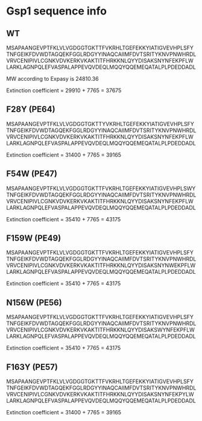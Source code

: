 # Gsp1 sequence info

## WT

MSAPAANGEVPTFKLVLVGDGGTGKTTFVKRHLTGEFEKKYIATIGVEVHPLSFYTNFGEIKFDVWDTAGQEKFGGLRDGYYINAQCAIIMFDVTSRITYKNVPNWHRDLVRVCENIPIVLCGNKVDVKERKVKAKTITFHRKKNLQYYDISAKSNYNFEKPFLWLARKLAGNPQLEFVASPALAPPEVQVDEQLMQQYQQEMEQATALPLPDEDDADL

MW according to Expasy is 24810.36

Extinction coefficient = 29910 + 7765 = 37675

## F28Y (PE64)

MSAPAANGEVPTFKLVLVGDGGTGKTTYVKRHLTGEFEKKYIATIGVEVHPLSFYTNFGEIKFDVWDTAGQEKFGGLRDGYYINAQCAIIMFDVTSRITYKNVPNWHRDLVRVCENIPIVLCGNKVDVKERKVKAKTITFHRKKNLQYYDISAKSNYNFEKPFLWLARKLAGNPQLEFVASPALAPPEVQVDEQLMQQYQQEMEQATALPLPDEDDADL

Extinction coefficient = 31400 + 7765 = 39165

## F54W (PE47)

MSAPAANGEVPTFKLVLVGDGGTGKTTFVKRHLTGEFEKKYIATIGVEVHPLSWYTNFGEIKFDVWDTAGQEKFGGLRDGYYINAQCAIIMFDVTSRITYKNVPNWHRDLVRVCENIPIVLCGNKVDVKERKVKAKTITFHRKKNLQYYDISAKSNYNFEKPFLWLARKLAGNPQLEFVASPALAPPEVQVDEQLMQQYQQEMEQATALPLPDEDDADL

Extinction coefficient = 35410 + 7765 = 43175

## F159W (PE49)

MSAPAANGEVPTFKLVLVGDGGTGKTTFVKRHLTGEFEKKYIATIGVEVHPLSFYTNFGEIKFDVWDTAGQEKFGGLRDGYYINAQCAIIMFDVTSRITYKNVPNWHRDLVRVCENIPIVLCGNKVDVKERKVKAKTITFHRKKNLQYYDISAKSNYNWEKPFLWLARKLAGNPQLEFVASPALAPPEVQVDEQLMQQYQQEMEQATALPLPDEDDADL

Extinction coefficient = 35410 + 7765 = 43175

## N156W (PE56)

MSAPAANGEVPTFKLVLVGDGGTGKTTFVKRHLTGEFEKKYIATIGVEVHPLSFYTNFGEIKFDVWDTAGQEKFGGLRDGYYINAQCAIIMFDVTSRITYKNVPNWHRDLVRVCENIPIVLCGNKVDVKERKVKAKTITFHRKKNLQYYDISAKSWYNFEKPFLWLARKLAGNPQLEFVASPALAPPEVQVDEQLMQQYQQEMEQATALPLPDEDDADL

Extinction coefficient = 35410 + 7765 = 43175

## F163Y (PE57)

MSAPAANGEVPTFKLVLVGDGGTGKTTFVKRHLTGEFEKKYIATIGVEVHPLSFYTNFGEIKFDVWDTAGQEKFGGLRDGYYINAQCAIIMFDVTSRITYKNVPNWHRDLVRVCENIPIVLCGNKVDVKERKVKAKTITFHRKKNLQYYDISAKSNYNFEKPYLWLARKLAGNPQLEFVASPALAPPEVQVDEQLMQQYQQEMEQATALPLPDEDDADL

Extinction coefficient = 31400 + 7765 = 39165

